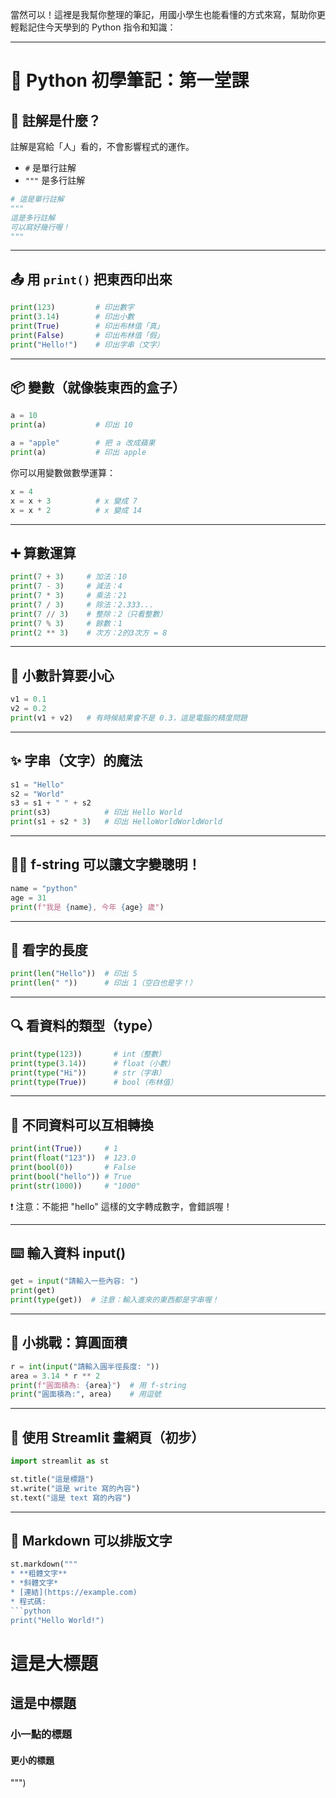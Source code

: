 當然可以！這裡是我幫你整理的筆記，用國小學生也能看懂的方式來寫，幫助你更輕鬆記住今天學到的 Python 指令和知識：

---

# 🐍 Python 初學筆記：第一堂課

## 💬 註解是什麼？

註解是寫給「人」看的，不會影響程式的運作。

- `#` 是單行註解
- `"""` 是多行註解

```python
# 這是單行註解
"""
這是多行註解
可以寫好幾行喔！
"""
```

---

## 📤 用 `print()` 把東西印出來

```python
print(123)         # 印出數字
print(3.14)        # 印出小數
print(True)        # 印出布林值「真」
print(False)       # 印出布林值「假」
print("Hello!")    # 印出字串（文字）
```

---

## 📦 變數（就像裝東西的盒子）

```python
a = 10
print(a)           # 印出 10

a = "apple"        # 把 a 改成蘋果
print(a)           # 印出 apple
```

你可以用變數做數學運算：

```python
x = 4
x = x + 3          # x 變成 7
x = x * 2          # x 變成 14
```

---

## ➕ 算數運算

```python
print(7 + 3)     # 加法：10
print(7 - 3)     # 減法：4
print(7 * 3)     # 乘法：21
print(7 / 3)     # 除法：2.333...
print(7 // 3)    # 整除：2（只看整數）
print(7 % 3)     # 餘數：1
print(2 ** 3)    # 次方：2的3次方 = 8
```

---

## 🧮 小數計算要小心

```python
v1 = 0.1
v2 = 0.2
print(v1 + v2)   # 有時候結果會不是 0.3，這是電腦的精度問題
```

---

## ✨ 字串（文字）的魔法

```python
s1 = "Hello"
s2 = "World"
s3 = s1 + " " + s2
print(s3)            # 印出 Hello World
print(s1 + s2 * 3)   # 印出 HelloWorldWorldWorld
```

---

## 🧑‍💻 f-string 可以讓文字變聰明！

```python
name = "python"
age = 31
print(f"我是 {name}, 今年 {age} 歲")
```

---

## 📏 看字的長度

```python
print(len("Hello"))  # 印出 5
print(len(" "))      # 印出 1（空白也是字！）
```

---

## 🔍 看資料的類型（type）

```python
print(type(123))       # int（整數）
print(type(3.14))      # float（小數）
print(type("Hi"))      # str（字串）
print(type(True))      # bool（布林值）
```

---

## 🔄 不同資料可以互相轉換

```python
print(int(True))     # 1
print(float("123"))  # 123.0
print(bool(0))       # False
print(bool("hello")) # True
print(str(1000))     # "1000"
```

❗ 注意：不能把 "hello" 這樣的文字轉成數字，會錯誤喔！

---

## ⌨️ 輸入資料 input()

```python
get = input("請輸入一些內容: ")
print(get)
print(type(get))  # 注意：輸入進來的東西都是字串喔！
```

---

## 🧠 小挑戰：算圓面積

```python
r = int(input("請輸入圓半徑長度: "))
area = 3.14 * r ** 2
print(f"圓面積為: {area}")  # 用 f-string
print("圓面積為:", area)    # 用逗號
```

---

## 📄 使用 Streamlit 畫網頁（初步）

```python
import streamlit as st

st.title("這是標題")
st.write("這是 write 寫的內容")
st.text("這是 text 寫的內容")
```

---

## 📝 Markdown 可以排版文字

````python
st.markdown("""
* **粗體文字**
* *斜體文字*
* [連結](https://example.com)
* 程式碼:
```python
print("Hello World!")
````

# 這是大標題

## 這是中標題

### 小一點的標題

#### 更小的標題

""")
